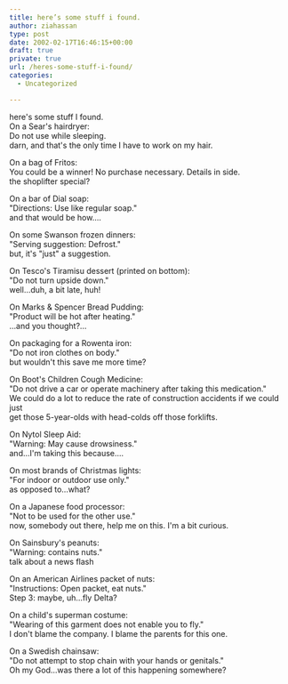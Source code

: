 ```yaml
---
title: here’s some stuff i found.
author: ziahassan
type: post
date: 2002-02-17T16:46:15+00:00
draft: true
private: true
url: /heres-some-stuff-i-found/
categories:
  - Uncategorized

---
```

here's some stuff I found.  
On a Sear's hairdryer:  
Do not use while sleeping.  
darn, and that's the only time I have to work on my hair.

On a bag of Fritos:  
You could be a winner! No purchase necessary. Details in side.  
the shoplifter special?

On a bar of Dial soap:  
"Directions: Use like regular soap."  
and that would be how&#8230;.

On some Swanson frozen dinners:  
"Serving suggestion: Defrost."  
but, it's "just" a suggestion.

On Tesco's Tiramisu dessert (printed on bottom):  
"Do not turn upside down."  
well&#8230;duh, a bit late, huh!

On Marks & Spencer Bread Pudding:  
"Product will be hot after heating."  
&#8230;and you thought?&#8230;

On packaging for a Rowenta iron:  
"Do not iron clothes on body."  
but wouldn't this save me more time?

On Boot's Children Cough Medicine:  
"Do not drive a car or operate machinery after taking this medication."  
We could do a lot to reduce the rate of construction accidents if we could just  
get those 5-year-olds with head-colds off those forklifts.

On Nytol Sleep Aid:  
"Warning: May cause drowsiness."  
and&#8230;I'm taking this because&#8230;.

On most brands of Christmas lights:  
"For indoor or outdoor use only."  
as opposed to&#8230;what?

On a Japanese food processor:  
"Not to be used for the other use."  
now, somebody out there, help me on this. I'm a bit curious.

On Sainsbury's peanuts:  
"Warning: contains nuts."  
talk about a news flash

On an American Airlines packet of nuts:  
"Instructions: Open packet, eat nuts."  
Step 3: maybe, uh&#8230;fly Delta?

On a child's superman costume:  
"Wearing of this garment does not enable you to fly."  
I don't blame the company. I blame the parents for this one.

On a Swedish chainsaw:  
"Do not attempt to stop chain with your hands or genitals."  
Oh my God&#8230;was there a lot of this happening somewhere?